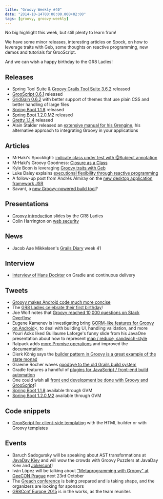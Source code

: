 ```yaml
---
title: "Groovy Weekly #40"
date: "2014-10-14T00:00:00.000+02:00"
tags: [groovy, groovy-weekly]
---
```


No big highlight this week, but still plenty to learn from!

We have some minor releases, interesting articles on Spock, on how to leverage traits with Geb, some thoughts on reactive programming, new demos and tutorials for GrooScript.

And we can wish a happy birthday to the GR8 Ladies!

## Releases

*   Spring Tool Suite & [Groovy Grails Tool Suite 3.6.2](http://docs.spring.io/sts/nan/v362/NewAndNoteworthy.html) released
*   [GrooScript 0.6.1](https://twitter.com/grooscript/status/521314194319507458) released
*   [GridGain 0.6.2](https://twitter.com/grainframework/status/520515098289651712) with better support of themes that use plain CSS and better handling of large files
*   [Spring Boot 1.1.8](https://spring.io/blog/2014/10/11/spring-boot-1-1-8-released) released
*   [Spring Boot 1.2.0.M2](https://spring.io/blog/2014/10/11/spring-boot-1-2-0-m2-available-now) released
*   [Gretty 1.1.4](https://github.com/akhikhl/gretty/blob/master/changes.md) released
*   Alain Stalder released an [extensive manual for his Grengine](http://groovy.329449.n5.nabble.com/ANN-Grengine-User-Manual-td5721453.html), his alternative approach to integrating Groovy in your applications

## Articles

*   MrHaki's Spocklight: [indicate class under test with @Subject annotation](http://mrhaki.blogspot.fr/2014/10/spocklight-indicate-class-under-test.html)
*   MrHaki's Groovy Goodness: [Closure as a Class](http://mrhaki.blogspot.fr/2014/10/groovy-goodness-closure-as-class.html)
*   Kyle Boon is leveraging [Groovy traits with Geb](http://kyleboon.org/blog/2014/10/11/traitsandgeb/)
*   Luke Daley explains [executional flexibility through reactive programming](http://ldaley.com/post/99527932537/executional-flexibility-through-reactive-programming)
*   A follow-up post from Andrés Almiray on the [new desktop application framework JSR](http://www.jroller.com/aalmiray/entry/new_desktop_application_framework_jsr)
*   Savant, a [new Groovy-powered build tool](http://www.inversoft.com/blog/2014/10/08/introducing-savant-inversoft/)?

## Presentations

*   [Groovy introduction](https://speakerdeck.com/jlstrater/2014-ghc-groovy-gr8ladies-workshop-v16) slides by the GR8 Ladies
*   Colin Harrington on [web security](http://slides.com/colinharrington/web-application-security#/)
    
## News

*   Jacob Aae Mikkelsen's [Grails Diary](http://grydeske.net/news/show/65) week 41

## Interview

*   [Interview of Hans Dockter](https://twitter.com/droidconuk/status/520861514396606464) on Gradle and continuous delivery

## Tweets

*   [Groovy makes Android code much more concise](https://twitter.com/eugenekamenev/status/521007874529447937)
*   The [GR8 Ladies celebrate their first birthday](https://twitter.com/Gr8Ladies/status/520401087694917632)!
*   Joe Wolf notes that [Groovy reached 10,000 questions on Stack Overflow](https://twitter.com/bdkosher/status/520295206219173888)
*   Eugene Kamenev is investigating bring [GORM-like features for Groovy on Android](https://twitter.com/eugenekamenev/status/521562112146276352)<, to deal with building UI, handling validation, and more
*   Youri Ackx liked Guillaume Laforge's funny slide from his JavaOne presentation about how to represent [map / reduce, sandwich-style](https://twitter.com/youriackx/status/519744695497273345)
*   Ratpack adds [more Promise operations](https://twitter.com/ratpackweb/status/519830913106968577) and improved the documentation
*   Dierk König says the [builder pattern in Groovy is a great example of the state monad](https://twitter.com/mittie/status/520191158467960832)
*   Graeme Rocher waves [goodbye to the old Grails build system](https://twitter.com/graemerocher/status/520234393940787200)
*   Gradle features a handful of [plugins for JavaScript / front-end build automation](https://twitter.com/DailyGrailsTip/status/520618252888584192)
*   One could wish all [front end development be done with Groovy and GrooScript](https://twitter.com/groovylang/status/521424091447066624)?
*   [Spring Boot 1.1.8](https://twitter.com/gvmtool/status/520927004351549440) available through GVM
*   [Spring Boot 1.2.0.M2](https://twitter.com/gvmtool/status/520927209415249921) available through GVM
    
## Code snippets

*   [GrooScript for client-side templating](https://twitter.com/grooscript/status/521760399398805504) with the HTML builder or with Groovy templates

## Events

*   Baruch Sadogursky will be speaking about AST transformations at [JavaDay Kiev](http://javaday.org.ua/#nav-speakers) and will wow the crowds with Groovy Puzzlers at JavaDay Kiev and [Jokerconf](http://jokerconf.com/)!
*   Iván López will be talking about ["Metaprogramming with Groovy" at GeeCON Prague](http://geecon.cz/speakers/) next 23rd October
*   The [Greach conference](https://twitter.com/greachconf/status/521564797444190208) is being prepared and is taking shape, and the organizers are looking for sponsors
*   [GR8Conf Europe 2015](https://twitter.com/jacobaae/status/520910335570894848) is in the works, as the team reunites